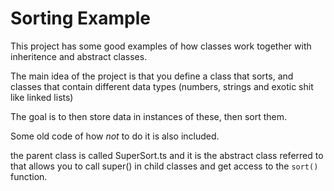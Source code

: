 # Sorting Example

This project has some good examples of how classes work together with inheritence and abstract classes. 

The main idea of the project is that you define a class that sorts, and classes that contain different data types (numbers, strings and exotic shit like linked lists)

The goal is to then store data in instances of these, then sort them. 

Some old code of how _not_ to do it is also included. 

the parent class is called SuperSort.ts and it is the abstract class referred to that allows you to call super() in child classes and get access to the `sort()` function. 